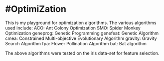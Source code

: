 # #OptimiZation #
This is my playground for optimization algorithms. The various algorithms used include:
ACO: Ant Colony Optimization
SMO: Spider Monkey Optimization
geneprog: Genetic Programming
genefeat: Genetic Algorithm
cmea: Constrained Multi-objective Evolutionary Algorithm
gravity: Gravity Search Algorithm
fpa:  Flower Pollination Algorithm
bat: Bat algorithm

<p style={"text:red"}>The above algorithms were tested on the iris data-set for feature selection.</p>
